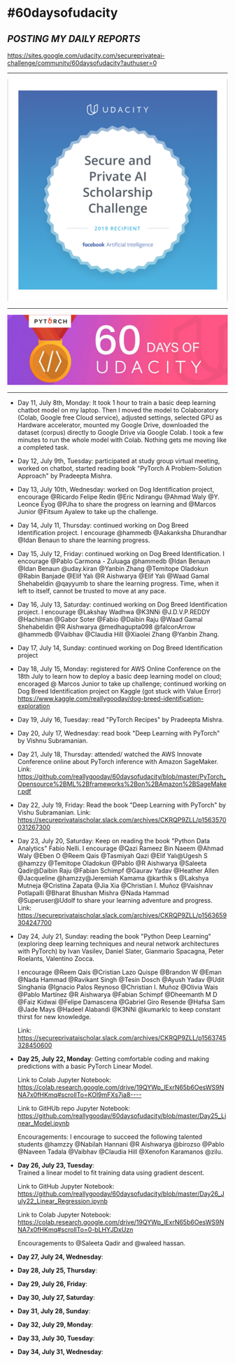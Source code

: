 # **#60daysofudacity**

## *POSTING MY DAILY REPORTS*

https://sites.google.com/udacity.com/secureprivateai-challenge/community/60daysofudacity?authuser=0


____
![alt text](/image/ai.png)
____
![alt text](/image/l.png)

____

- Day 11, July 8th, Monday:  It took 1 hour to train a basic deep learning chatbot model on my laptop. Then I moved the model to Colaboratory (Colab, Google free Cloud service), adjusted settings, selected GPU as Hardware accelerator, mounted my Google Drive, downloaded the dataset (corpus) directly to Google Drive via Google Colab. I took a few minutes to run the whole model with Colab. Nothing gets me moving like a completed task.


- Day 12, July 9th, Tuesday: participated at study group virtual meeting, worked on chatbot, started reading book "PyTorch A Problem-Solution Approach" by Pradeepta Mishra.


- Day 13, July 10th, Wednesday: worked on Dog Identification project, encourage @Ricardo Felipe Redin @Eric Ndirangu @Ahmad Waly @Y. Leonce Eyog  @PJha to share the progress on learning and @Marcos Junior @Fitsum Ayalew to take up the challenge.


- Day 14, July 11, Thursday: continued working on Dog Breed Identification project. I encourage @hammedb @Aakanksha Dhurandhar @Idan Benaun to share the learning progress.


- Day 15, July 12, Friday: continued working on Dog Breed Identification. I encourage @Pablo Carmona - Zuluaga @hammedb @Idan Benaun @Idan Benaun @uday.kiran @Yanbin Zhang @Temitope Oladokun @Rabin Banjade @Elif Yalı @R Aishwarya @Elif Yalı @Waad Gamal Shehabeldin @qayyumb to share the learning progress. Time, when it left to itself, cannot be trusted to move at any pace.


- Day 16, July 13, Saturday: continued working on Dog Breed Identification project. I encourage @Lakshay Wadhwa @K3NNi @J.D.V.P.REDDY @Hachiman @Gabor Soter @Fabio @Daibin Raju @Waad Gamal Shehabeldin @R Aishwarya @medhagupta098 @falconArrow @hammedb @Vaibhav @Claudia Hill @Xiaolei Zhang @Yanbin Zhang.

- Day 17, July 14, Sunday: continued working on Dog Breed Identification project

- Day 18, July 15, Monday: registered for AWS Online Conference on the 18th July to learn how to deploy a basic deep learning model on cloud; encoraged @ Marcos Junior to take up challenge; continued working on Dog Breed Identification project on Kaggle (got stuck with Value Error) https://www.kaggle.com/reallygooday/dog-breed-identification-exploration

- Day 19, July 16, Tuesday: read "PyTorch Recipes" by Pradeepta Mishra.

- Day 20, July 17, Wednesday: read book "Deep Learning with PyTorch" by Vishnu Subramanian.

- Day 21, July 18, Thursday: attended/ watched the AWS Innovate Conference online about PyTorch inference with Amazon SageMaker.
Link: https://github.com/reallygooday/60daysofudacity/blob/master/PyTorch_Opensource%2BML%2Bframeworks%2Bon%2BAmazon%2BSageMaker.pdf


- Day 22, July 19, Friday: Read the book "Deep Learning with PyTorch" by Vishu Subramanian.
Link: https://secureprivataischolar.slack.com/archives/CKRQP9ZLL/p1563570031267300


- Day 23, July 20, Saturday: Keep on reading the book "Python Data Analytics" Fabio Nelli.
I encourage @Qazi Rameez Bin Naeem @Ahmad Waly @Eben O @Reem Qais @Tasmiyah Qazi @Elif Yalı@Ugesh S @hamzzy @Temitope Oladokun @Pablo @R Aishwarya @Saleeta Qadir@Daibin Raju @Fabian Schimpf @Gaurav Yadav @Heather Allen @Jacqueline @hamzzy@Jeremiah Kamama @karthik s @Lakshya Mutneja @Cristina Zapata @Jia Xia @Christian I. Muñoz @Vaishnav Potlapalli @Bharat Bhushan Mishra @Nada Hammad @Superuser@Udolf to share your learning adventure and progress.
Link: https://secureprivataischolar.slack.com/archives/CKRQP9ZLL/p1563659304247700


- Day 24, July 21, Sunday:  reading the book "Python Deep Learning" (exploring deep learning techniques and neural network architectures   with PyTorch)
  by Ivan Vasilev, Daniel Slater, Gianmario Spacagna, Peter Roelants, Valentino Zocca.
  
  I encourage @Reem Qais @Cristian Lazo Quispe @Brandon W @Eman @Nada Hammad @Ravikant Singh @Tesin Dosch @Ayush Yadav @Udit Singhania     @Ignacio Palos Reynoso @Christian I. Muñoz @Olivia Wais @Pablo Martínez @R Aishwarya @Fabian Schimpf @Dheemanth M D @Faiz Kidwai         @Felipe Damascena @Gabriel Giro Resende @Hafsa Sam @Jade Mays @Hadeel Alabandi @K3NNi @kumarklc to keep constant thirst for new         knowledge.
  
  Link: https://secureprivataischolar.slack.com/archives/CKRQP9ZLL/p1563745328450600


- **Day 25, July 22, Monday**:                                                                                                                 Getting comfortable coding and making predictions with a basic PyTorch Linear Model. 

    Link to Colab Jupyter Notebook:
    https://colab.research.google.com/drive/19QYWp_lExrN65b6OesWS9NNA7x0fHKmq#scrollTo=KOl9mFXs7ja8----
  
    Link to GitHUb repo Jupyter Notebook: 
    https://github.com/reallygooday/60daysofudacity/blob/master/Day25_Linear_Model.ipynb
  
    Encouragements: I encourage to succeed the following talented students @hamzzy @Nabilah Hannani @R Aishwarya @birozso @Pablo @Naveen     Tadala @Vaibhav     @Claudia Hill @Xenofon Karamanos @zilu.

- **Day 26, July 23, Tuesday**:  
    Trained a linear model to fit training data using gradient descent. 
    
    Link to GitHub Jupyter Notebook: https://github.com/reallygooday/60daysofudacity/blob/master/Day26_July22_Linear_Regression.ipynb  

    Link to Colab Jupyter Notebook:  https://colab.research.google.com/drive/19QYWp_lExrN65b6OesWS9NNA7x0fHKmq#scrollTo=0-bLHYJDxUzn
    
    Encouragements to @Saleeta Qadir and @waleed hassan.


- **Day 27, July 24, Wednesday**:  


- **Day 28, July 25, Thursday**:  


- **Day 29, July 26, Friday**:  


- **Day 30, July 27, Saturday**:  


- **Day 31, July 28, Sunday**:  


- **Day 32, July 29, Monday**:  


- **Day 33, July 30, Tuesday**:  


- **Day 34, July 31, Wednesday**:  







